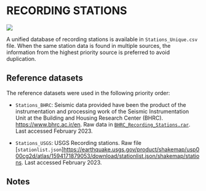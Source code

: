 # RECORDING STATIONS

![](recording_stations.png)

A unified database of recording stations is available in `Stations_Unique.csv` file.
When the same station data is found in multiple sources, the information from the highest priority source is preferred to avoid duplication.


## Reference datasets

The reference datasets were used in the following priority order:

- `Stations_BHRC`: Seismic data provided have been the product of the instrumentation and processing work of the Seismic Instrumentation Unit at the Building and Housing Research Center (BHRC). https://www.bhrc.ac.ir/en. Raw data in [`BHRC_Recording_Stations.rar`](https://www.bhrc.ac.ir/en). Last accessed February 2023.

- `Stations_USGS`: USGS Recording stations. Raw file [`stationlist.json`]https://earthquake.usgs.gov/product/shakemap/usp000cg2d/atlas/1594171879053/download/stationlist.json/shakemap/stations. Last accessed February 2023.

## Notes
